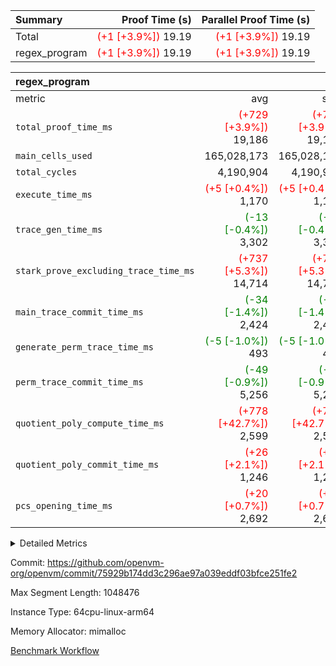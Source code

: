 | Summary | Proof Time (s) | Parallel Proof Time (s) |
|:---|---:|---:|
| Total | <span style='color: red'>(+1 [+3.9%])</span> 19.19 | <span style='color: red'>(+1 [+3.9%])</span> 19.19 |
| regex_program | <span style='color: red'>(+1 [+3.9%])</span> 19.19 | <span style='color: red'>(+1 [+3.9%])</span> 19.19 |


| regex_program |||||
|:---|---:|---:|---:|---:|
|metric|avg|sum|max|min|
| `total_proof_time_ms ` | <span style='color: red'>(+729 [+3.9%])</span> 19,186 | <span style='color: red'>(+729 [+3.9%])</span> 19,186 | <span style='color: red'>(+729 [+3.9%])</span> 19,186 | <span style='color: red'>(+729 [+3.9%])</span> 19,186 |
| `main_cells_used     ` |  165,028,173 |  165,028,173 |  165,028,173 |  165,028,173 |
| `total_cycles        ` |  4,190,904 |  4,190,904 |  4,190,904 |  4,190,904 |
| `execute_time_ms     ` | <span style='color: red'>(+5 [+0.4%])</span> 1,170 | <span style='color: red'>(+5 [+0.4%])</span> 1,170 | <span style='color: red'>(+5 [+0.4%])</span> 1,170 | <span style='color: red'>(+5 [+0.4%])</span> 1,170 |
| `trace_gen_time_ms   ` | <span style='color: green'>(-13 [-0.4%])</span> 3,302 | <span style='color: green'>(-13 [-0.4%])</span> 3,302 | <span style='color: green'>(-13 [-0.4%])</span> 3,302 | <span style='color: green'>(-13 [-0.4%])</span> 3,302 |
| `stark_prove_excluding_trace_time_ms` | <span style='color: red'>(+737 [+5.3%])</span> 14,714 | <span style='color: red'>(+737 [+5.3%])</span> 14,714 | <span style='color: red'>(+737 [+5.3%])</span> 14,714 | <span style='color: red'>(+737 [+5.3%])</span> 14,714 |
| `main_trace_commit_time_ms` | <span style='color: green'>(-34 [-1.4%])</span> 2,424 | <span style='color: green'>(-34 [-1.4%])</span> 2,424 | <span style='color: green'>(-34 [-1.4%])</span> 2,424 | <span style='color: green'>(-34 [-1.4%])</span> 2,424 |
| `generate_perm_trace_time_ms` | <span style='color: green'>(-5 [-1.0%])</span> 493 | <span style='color: green'>(-5 [-1.0%])</span> 493 | <span style='color: green'>(-5 [-1.0%])</span> 493 | <span style='color: green'>(-5 [-1.0%])</span> 493 |
| `perm_trace_commit_time_ms` | <span style='color: green'>(-49 [-0.9%])</span> 5,256 | <span style='color: green'>(-49 [-0.9%])</span> 5,256 | <span style='color: green'>(-49 [-0.9%])</span> 5,256 | <span style='color: green'>(-49 [-0.9%])</span> 5,256 |
| `quotient_poly_compute_time_ms` | <span style='color: red'>(+778 [+42.7%])</span> 2,599 | <span style='color: red'>(+778 [+42.7%])</span> 2,599 | <span style='color: red'>(+778 [+42.7%])</span> 2,599 | <span style='color: red'>(+778 [+42.7%])</span> 2,599 |
| `quotient_poly_commit_time_ms` | <span style='color: red'>(+26 [+2.1%])</span> 1,246 | <span style='color: red'>(+26 [+2.1%])</span> 1,246 | <span style='color: red'>(+26 [+2.1%])</span> 1,246 | <span style='color: red'>(+26 [+2.1%])</span> 1,246 |
| `pcs_opening_time_ms ` | <span style='color: red'>(+20 [+0.7%])</span> 2,692 | <span style='color: red'>(+20 [+0.7%])</span> 2,692 | <span style='color: red'>(+20 [+0.7%])</span> 2,692 | <span style='color: red'>(+20 [+0.7%])</span> 2,692 |



<details>
<summary>Detailed Metrics</summary>

| group | num_segments | keygen_time_ms | commit_exe_time_ms |
| --- | --- | --- | --- |
| regex_program | 1 | 623 | 42 | 

| group | air_name | quotient_deg | interactions | constraints |
| --- | --- | --- | --- | --- |
| regex_program | AccessAdapterAir<16> | 2 | 5 | 14 | 
| regex_program | AccessAdapterAir<2> | 2 | 5 | 14 | 
| regex_program | AccessAdapterAir<32> | 2 | 5 | 14 | 
| regex_program | AccessAdapterAir<4> | 2 | 5 | 14 | 
| regex_program | AccessAdapterAir<64> | 2 | 5 | 14 | 
| regex_program | AccessAdapterAir<8> | 2 | 5 | 14 | 
| regex_program | BitwiseOperationLookupAir<8> | 2 | 2 | 4 | 
| regex_program | KeccakVmAir | 2 | 321 | 4,571 | 
| regex_program | MemoryMerkleAir<8> | 2 | 4 | 40 | 
| regex_program | PersistentBoundaryAir<8> | 2 | 3 | 6 | 
| regex_program | PhantomAir | 2 | 3 | 5 | 
| regex_program | Poseidon2PeripheryAir<BabyBearParameters>, 1> | 2 | 1 | 286 | 
| regex_program | ProgramAir | 1 | 1 | 4 | 
| regex_program | RangeTupleCheckerAir<2> | 1 | 1 | 4 | 
| regex_program | VariableRangeCheckerAir | 1 | 1 | 4 | 
| regex_program | VmAirWrapper<Rv32BaseAluAdapterAir, BaseAluCoreAir<4, 8> | 2 | 19 | 43 | 
| regex_program | VmAirWrapper<Rv32BaseAluAdapterAir, LessThanCoreAir<4, 8> | 2 | 17 | 39 | 
| regex_program | VmAirWrapper<Rv32BaseAluAdapterAir, ShiftCoreAir<4, 8> | 2 | 23 | 90 | 
| regex_program | VmAirWrapper<Rv32BranchAdapterAir, BranchEqualCoreAir<4> | 2 | 11 | 25 | 
| regex_program | VmAirWrapper<Rv32BranchAdapterAir, BranchLessThanCoreAir<4, 8> | 2 | 13 | 41 | 
| regex_program | VmAirWrapper<Rv32CondRdWriteAdapterAir, Rv32JalLuiCoreAir> | 2 | 10 | 22 | 
| regex_program | VmAirWrapper<Rv32HintStoreAdapterAir, Rv32HintStoreCoreAir> | 2 | 15 | 17 | 
| regex_program | VmAirWrapper<Rv32JalrAdapterAir, Rv32JalrCoreAir> | 2 | 16 | 20 | 
| regex_program | VmAirWrapper<Rv32LoadStoreAdapterAir, LoadSignExtendCoreAir<4, 8> | 2 | 18 | 33 | 
| regex_program | VmAirWrapper<Rv32LoadStoreAdapterAir, LoadStoreCoreAir<4> | 2 | 17 | 38 | 
| regex_program | VmAirWrapper<Rv32MultAdapterAir, DivRemCoreAir<4, 8> | 2 | 25 | 88 | 
| regex_program | VmAirWrapper<Rv32MultAdapterAir, MulHCoreAir<4, 8> | 2 | 24 | 38 | 
| regex_program | VmAirWrapper<Rv32MultAdapterAir, MultiplicationCoreAir<4, 8> | 2 | 19 | 26 | 
| regex_program | VmAirWrapper<Rv32RdWriteAdapterAir, Rv32AuipcCoreAir> | 2 | 11 | 15 | 
| regex_program | VmConnectorAir | 2 | 3 | 9 | 

| group | air_name | segment | rows | prep_cols | perm_cols | main_cols | cells |
| --- | --- | --- | --- | --- | --- | --- | --- |
| regex_program | AccessAdapterAir<2> | 0 | 64 |  | 24 | 11 | 2,240 | 
| regex_program | AccessAdapterAir<4> | 0 | 32 |  | 24 | 13 | 1,184 | 
| regex_program | AccessAdapterAir<8> | 0 | 131,072 |  | 24 | 17 | 5,373,952 | 
| regex_program | BitwiseOperationLookupAir<8> | 0 | 65,536 | 3 | 8 | 2 | 655,360 | 
| regex_program | KeccakVmAir | 0 | 32 |  | 1,288 | 3,164 | 142,464 | 
| regex_program | MemoryMerkleAir<8> | 0 | 131,072 |  | 20 | 32 | 6,815,744 | 
| regex_program | PersistentBoundaryAir<8> | 0 | 131,072 |  | 12 | 20 | 4,194,304 | 
| regex_program | PhantomAir | 0 | 512 |  | 12 | 6 | 9,216 | 
| regex_program | Poseidon2PeripheryAir<BabyBearParameters>, 1> | 0 | 16,384 |  | 8 | 300 | 5,046,272 | 
| regex_program | ProgramAir | 0 | 131,072 |  | 8 | 10 | 2,359,296 | 
| regex_program | RangeTupleCheckerAir<2> | 0 | 524,288 | 2 | 8 | 1 | 4,718,592 | 
| regex_program | VariableRangeCheckerAir | 0 | 262,144 | 2 | 8 | 1 | 2,359,296 | 
| regex_program | VmAirWrapper<Rv32BaseAluAdapterAir, BaseAluCoreAir<4, 8> | 0 | 2,097,152 |  | 80 | 36 | 243,269,632 | 
| regex_program | VmAirWrapper<Rv32BaseAluAdapterAir, LessThanCoreAir<4, 8> | 0 | 65,536 |  | 40 | 37 | 5,046,272 | 
| regex_program | VmAirWrapper<Rv32BaseAluAdapterAir, ShiftCoreAir<4, 8> | 0 | 262,144 |  | 52 | 53 | 27,525,120 | 
| regex_program | VmAirWrapper<Rv32BranchAdapterAir, BranchEqualCoreAir<4> | 0 | 524,288 |  | 48 | 26 | 38,797,312 | 
| regex_program | VmAirWrapper<Rv32BranchAdapterAir, BranchLessThanCoreAir<4, 8> | 0 | 262,144 |  | 56 | 32 | 23,068,672 | 
| regex_program | VmAirWrapper<Rv32CondRdWriteAdapterAir, Rv32JalLuiCoreAir> | 0 | 131,072 |  | 44 | 18 | 8,126,464 | 
| regex_program | VmAirWrapper<Rv32HintStoreAdapterAir, Rv32HintStoreCoreAir> | 0 | 16,384 |  | 36 | 26 | 1,015,808 | 
| regex_program | VmAirWrapper<Rv32JalrAdapterAir, Rv32JalrCoreAir> | 0 | 131,072 |  | 36 | 28 | 8,388,608 | 
| regex_program | VmAirWrapper<Rv32LoadStoreAdapterAir, LoadSignExtendCoreAir<4, 8> | 0 | 1,024 |  | 76 | 35 | 113,664 | 
| regex_program | VmAirWrapper<Rv32LoadStoreAdapterAir, LoadStoreCoreAir<4> | 0 | 2,097,152 |  | 72 | 40 | 234,881,024 | 
| regex_program | VmAirWrapper<Rv32MultAdapterAir, DivRemCoreAir<4, 8> | 0 | 128 |  | 104 | 57 | 20,608 | 
| regex_program | VmAirWrapper<Rv32MultAdapterAir, MulHCoreAir<4, 8> | 0 | 256 |  | 100 | 39 | 35,584 | 
| regex_program | VmAirWrapper<Rv32MultAdapterAir, MultiplicationCoreAir<4, 8> | 0 | 65,536 |  | 80 | 31 | 7,274,496 | 
| regex_program | VmAirWrapper<Rv32RdWriteAdapterAir, Rv32AuipcCoreAir> | 0 | 65,536 |  | 28 | 21 | 3,211,264 | 
| regex_program | VmConnectorAir | 0 | 2 | 1 | 12 | 4 | 32 | 

| group | segment | trace_gen_time_ms | total_proof_time_ms | total_cycles | total_cells | stark_prove_excluding_trace_time_ms | quotient_poly_compute_time_ms | quotient_poly_commit_time_ms | perm_trace_commit_time_ms | pcs_opening_time_ms | main_trace_commit_time_ms | main_cells_used | generate_perm_trace_time_ms | execute_time_ms |
| --- | --- | --- | --- | --- | --- | --- | --- | --- | --- | --- | --- | --- | --- | --- |
| regex_program | 0 | 3,302 | 19,186 | 4,190,904 | 632,452,480 | 14,714 | 2,599 | 1,246 | 5,256 | 2,692 | 2,424 | 165,028,173 | 493 | 1,170 | 

</details>


Commit: https://github.com/openvm-org/openvm/commit/75929b174dd3c296ae97a039eddf03bfce251fe2

Max Segment Length: 1048476

Instance Type: 64cpu-linux-arm64

Memory Allocator: mimalloc

[Benchmark Workflow](https://github.com/openvm-org/openvm/actions/runs/12721639235)
